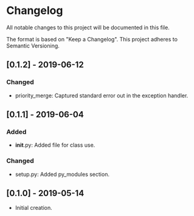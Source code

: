 # Changelog
All notable changes to this project will be documented in this file.

The format is based on "Keep a Changelog".  This project adheres to Semantic Versioning.


## [0.1.2] - 2019-06-12
### Changed
- priority_merge:  Captured standard error out in the exception handler.


## [0.1.1] - 2019-06-04
### Added
- __init__.py:  Added file for class use.

### Changed
- setup.py:  Added py_modules section.


## [0.1.0] - 2019-05-14
- Initial creation.

